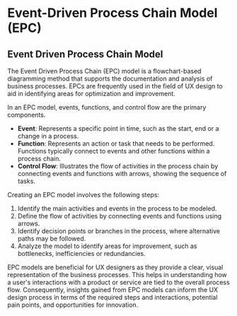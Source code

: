 # Event-Driven Process Chain Model (EPC)

## Event Driven Process Chain Model

The Event Driven Process Chain (EPC) model is a flowchart-based diagramming method that supports the documentation and analysis of business processes. EPCs are frequently used in the field of UX design to aid in identifying areas for optimization and improvement.

In an EPC model, events, functions, and control flow are the primary components.

* **Event**: Represents a specific point in time, such as the start, end or a change in a process.
* **Function**: Represents an action or task that needs to be performed. Functions typically connect to events and other functions within a process chain.
* **Control Flow**: Illustrates the flow of activities in the process chain by connecting events and functions with arrows, showing the sequence of tasks.

Creating an EPC model involves the following steps:
1. Identify the main activities and events in the process to be modeled.
2. Define the flow of activities by connecting events and functions using arrows.
3. Identify decision points or branches in the process, where alternative paths may be followed.
4. Analyze the model to identify areas for improvement, such as bottlenecks, inefficiencies or redundancies.

EPC models are beneficial for UX designers as they provide a clear, visual representation of the business processes. This helps in understanding how a user's interactions with a product or service are tied to the overall process flow. Consequently, insights gained from EPC models can inform the UX design process in terms of the required steps and interactions, potential pain points, and opportunities for innovation.